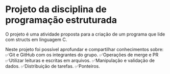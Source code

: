 # Projeto da disciplina de programação estruturada

O projeto é uma atividade proposta para a criação de um programa que lide com structs em linguagem C.

Neste projeto foi possível aprofundar e compartilhar conhecimentos sobre: 
✅Git e GitHub com os integrantes do grupo.
✅Operações de merge e PR
✅Utilizar leituras e escritas em arquivos.
✅Manipulação e validação de dados.
✅Distribuição de tarefas.
✅Ponteiros.
